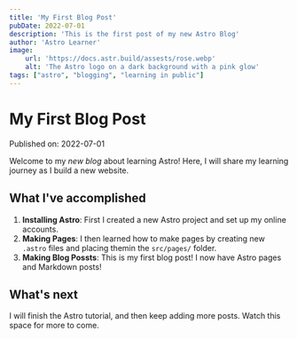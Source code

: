 ```yaml
---
title: 'My First Blog Post'
pubDate: 2022-07-01
description: 'This is the first post of my new Astro Blog'
author: 'Astro Learner'
image:
    url: 'https://docs.astr.build/assests/rose.webp'
    alt: 'The Astro logo on a dark background with a pink glow'
tags: ["astro", "blogging", "learning in public"]
---
```


# My First Blog Post

Published on: 2022-07-01

Welcome to my _new blog_ about learning Astro! Here, I will share my learning journey as I build a new website.

## What I've accomplished

1. **Installing Astro**: First I created a new Astro project and set up my online accounts.
2. **Making Pages**: I then learned how to make pages by creating new `.astro` files and placing themin the `src/pages/` folder.
3. **Making Blog Possts**: This is my first blog post! I now have Astro pages and Markdown posts!

## What's next

I will finish the Astro tutorial, and then keep adding more posts. Watch this space for more to come.